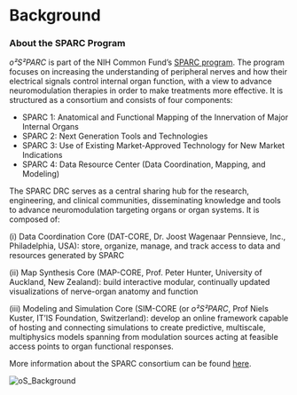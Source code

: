 # Background 
### About the SPARC Program
*o²S²PARC* is part of the NIH Common Fund’s [SPARC program](https://commonfund.nih.gov/Sparc/). The program focuses on increasing the understanding of peripheral nerves and how their electrical signals control internal organ function, with a view to advance neuromodulation therapies in order to make treatments more effective. It is structured as a consortium and consists of four components:

* SPARC 1: Anatomical and Functional Mapping of the Innervation of Major Internal Organs
* SPARC 2: Next Generation Tools and Technologies
* SPARC 3: Use of Existing Market-Approved Technology for New Market Indications
* SPARC 4: Data Resource Center (Data Coordination, Mapping, and Modeling)

The SPARC DRC serves as a central sharing hub for the research, engineering, and clinical communities, disseminating knowledge and tools to advance neuromodulation targeting organs or organ systems. It is composed of:

(i) Data Coordination Core (DAT-CORE, Dr. Joost Wagenaar Pennsieve, Inc., Philadelphia, USA): store, organize, manage, and track access to data and resources generated by SPARC

(ii) Map Synthesis Core (MAP-CORE, Prof. Peter Hunter, University of Auckland, New Zealand): build interactive modular, continually updated visualizations of nerve-organ anatomy and function

(iii) Modeling and Simulation Core (SIM-CORE (or *o²S²PARC*, Prof Niels Kuster, IT’IS Foundation, Switzerland): develop an online framework capable of hosting and connecting simulations to create predictive, multiscale, multiphysics models spanning from modulation sources acting at feasible access points to organ functional responses.

More information about the SPARC consortium can be found [here](https://commonfund.nih.gov/sparc/fundedresearch).

![oS_Background](https://user-images.githubusercontent.com/32800795/61075833-25fe3600-a41b-11e9-85f3-789e2f111f81.jpg)

